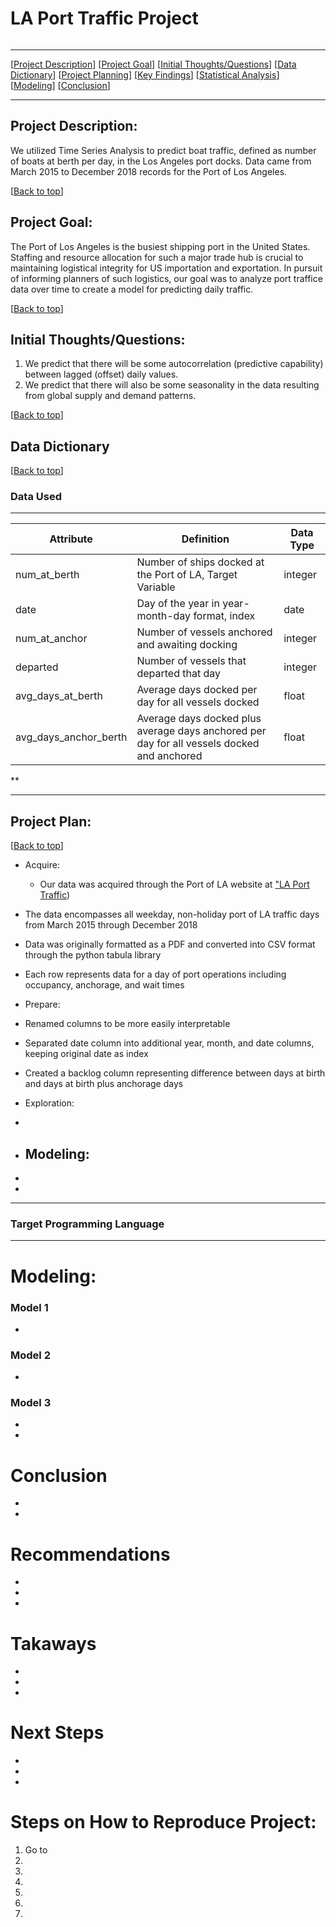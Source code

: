 # <a name="top"></a>LA Port Traffic Project
![]()


***
[[Project Description](#project_description)]
[[Project Goal](#project_goal)]
[[Initial Thoughts/Questions](#initial_thoughts_questions)]
[[Data Dictionary](#dictionary)]
[[Project Planning](#planning)]
[[Key Findings](#findings)]
[[Statistical Analysis](#stats)]
[[Modeling](#model)]
[[Conclusion](#conclusion)]
___



## <a name="project_description"></a>Project Description:

We utilized Time Series Analysis to predict boat traffic, defined as number of boats at berth per day, in the Los Angeles port docks. Data came from March 2015 to December 2018 records for the Port of Los Angeles.

[[Back to top](#top)]

 ## <a name="project_goal"></a>Project Goal:

 The Port of Los Angeles is the busiest shipping port in the United States. Staffing and resource allocation for such a major trade hub is crucial to maintaining logistical integrity for US importation and exportation. In pursuit of informing planners of such logistics, our goal was to analyze port traffice data over time to create a model for predicting daily traffic. 

 [[Back to top](#top)]
 
 
## <a name="initial_thoughts_questions"></a>Initial Thoughts/Questions:
1. We predict that there will be some autocorrelation (predictive capability) between lagged (offset) daily values. 
2. We predict that there will also be some seasonality in the data resulting from global supply and demand patterns. 

 [[Back to top](#top)]

## <a name="dictionary"></a>Data Dictionary  
[[Back to top](#top)]


### Data Used
---
| Attribute | Definition | Data Type |
| ----- | ----- | ----- |
|num_at_berth| Number of ships docked at the Port of LA, Target Variable |integer|
|date| Day of the year in year-month-day format, index |date|
|num_at_anchor| Number of vessels anchored and awaiting docking |integer|
|departed| Number of vessels that departed that day |integer|
|avg_days_at_berth| Average days docked per day for all vessels docked |float|
|avg_days_anchor_berth| Average days docked plus average days anchored per day for all vessels docked and anchored |float|
**

***

## <a name="planning"></a>Project Plan: 
[[Back to top](#top)]
- Acquire:
    - Our data was acquired through the Port of LA website at ["LA Port Traffic]([https://www.portoflosangeles.org/business/supply-chain/ships]))
   
- The data encompasses all weekday, non-holiday port of LA traffic days from March 2015 through December 2018
- Data was originally formatted as a PDF and converted into CSV format through the python tabula library
- Each row represents data for a day of port operations including occupancy, anchorage, and wait times
- Prepare:
- Renamed columns to be more easily interpretable
- Separated date column into additional year, month, and date columns, keeping original date as index
- Created a backlog column representing difference between days at birth and days at birth plus anchorage days
 
- Exploration:
- 

- Modeling:
  - 
- 
- 
***


### Target Programming Language



*********************

# Modeling:

### Model 1

- 

### Model 2

- 

### Model 3

- 

- 


# Conclusion

- 
- 


# Recommendations
- 
- 
- 



# Takaways

- 
- 
- 



# Next Steps

- 
- 
- 

# Steps on How to Reproduce Project:
1. Go to 
2. 
3. 
4. 
5. 
6. 
7. 
